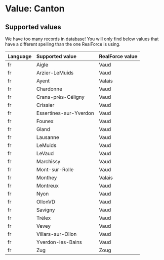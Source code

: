 # Value: Canton

## Supported values

We have too many records in database!
You will only find below values that have a different spelling than the one RealForce is using.

| Language | Supported value | RealForce value |
| :--- | :--- | :--- |
| fr | Aigle | Vaud |
| fr | Arzier-LeMuids | Vaud |
| fr | Ayent | Valais |
| fr | Chardonne | Vaud |
| fr | Crans-près-Céligny | Vaud |
| fr | Crissier | Vaud |
| fr | Essertines-sur-Yverdon | Vaud |
| fr | Founex | Vaud |
| fr | Gland | Vaud |
| fr | Lausanne | Vaud |
| fr | LeMuids | Vaud |
| fr | LeVaud | Vaud |
| fr | Marchissy | Vaud |
| fr | Mont-sur-Rolle | Vaud |
| fr | Monthey | Valais |
| fr | Montreux | Vaud |
| fr | Nyon | Vaud |
| fr | OllonVD | Vaud |
| fr | Savigny | Vaud |
| fr | Trélex | Vaud |
| fr | Vevey | Vaud |
| fr | Villars-sur-Ollon | Vaud |
| fr | Yverdon-les-Bains | Vaud |
| fr | Zug | Zoug |
